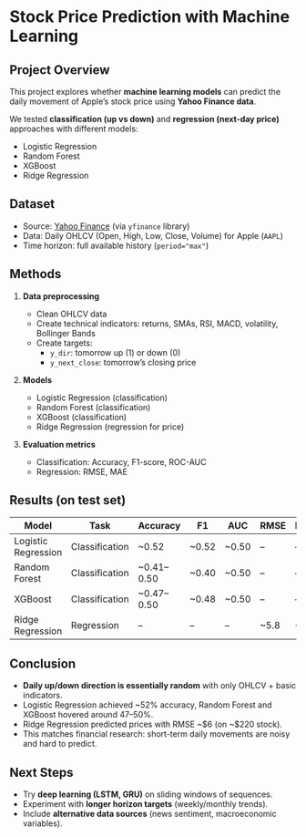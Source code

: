 # Stock Price Prediction with Machine Learning

## Project Overview
This project explores whether **machine learning models** can predict the daily movement of Apple’s stock price using **Yahoo Finance data**.  

We tested **classification (up vs down)** and **regression (next-day price)** approaches with different models:  
- Logistic Regression  
- Random Forest  
- XGBoost  
- Ridge Regression  

## Dataset
- Source: [Yahoo Finance](https://finance.yahoo.com/) (via `yfinance` library)  
- Data: Daily OHLCV (Open, High, Low, Close, Volume) for Apple (`AAPL`)  
- Time horizon: full available history (`period="max"`)

## Methods
1. **Data preprocessing**
   - Clean OHLCV data
   - Create technical indicators: returns, SMAs, RSI, MACD, volatility, Bollinger Bands
   - Create targets:  
     - `y_dir`: tomorrow up (1) or down (0)  
     - `y_next_close`: tomorrow’s closing price

2. **Models**
   - Logistic Regression (classification)  
   - Random Forest (classification)  
   - XGBoost (classification)  
   - Ridge Regression (regression for price)  

3. **Evaluation metrics**
   - Classification: Accuracy, F1-score, ROC-AUC  
   - Regression: RMSE, MAE  

## Results (on test set)
| Model                | Task           |  Accuracy  |   F1  |  AUC  | RMSE |  MAE |
|----------------------|----------------|------------|-------|-------|------|------|
| Logistic Regression  | Classification | ~0.52      | ~0.52 | ~0.50 | –    | –    |
| Random Forest        | Classification | ~0.41–0.50 | ~0.40 | ~0.50 | –    | –    |
| XGBoost              | Classification | ~0.47–0.50 | ~0.48 | ~0.50 | –    | –    |
| Ridge Regression     | Regression     | –          | –     | –     | ~5.8 | ~4.2 |

## Conclusion
- **Daily up/down direction is essentially random** with only OHLCV + basic indicators.  
- Logistic Regression achieved ~52% accuracy, Random Forest and XGBoost hovered around 47–50%.  
- Ridge Regression predicted prices with RMSE ~\$6 (on ~\$220 stock).  
- This matches financial research: short-term daily movements are noisy and hard to predict.  

## Next Steps
- Try **deep learning (LSTM, GRU)** on sliding windows of sequences.  
- Experiment with **longer horizon targets** (weekly/monthly trends).  
- Include **alternative data sources** (news sentiment, macroeconomic variables).
